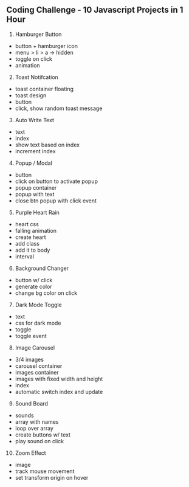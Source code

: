 ## Coding Challenge - 10 Javascript Projects in 1 Hour

1. Hamburger Button

- button + hamburger icon
- menu > li > a -> hidden
- toggle on click
- animation

2. Toast Notifcation

- toast container floating
- toast design
- button
- click, show random toast message

3. Auto Write Text

- text
- index
- show text based on index
- increment index

4. Popup / Modal

- button
- click on button to activate popup
- popup container
- popup with text
- close btn popup with click event

5. Purple Heart Rain

- heart css
- falling animation
- create heart
- add class
- add it to body
- interval


6. Background Changer

- button w/ click
- generate color
- change bg color on click


7. Dark Mode Toggle

- text
- css for dark mode
- toggle
- toggle event


8. Image Carousel

- 3/4 images
- carousel container
- images container
- images with fixed width and height
- index
- automatic switch index and update


9. Sound Board

- sounds
- array with names
- loop over array
- create buttons w/ text
- play sound on click


10.  Zoom Effect

- image
- track mouse movement
- set transform origin on hover

